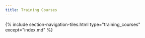 ```yaml
---
title: Training Courses
---
```



{% include section-navigation-tiles.html type="training_courses" except="index.md" %}




<!--
{% include section-navigation-tiles-simple.html type="training_courses" except="index.md" %}


